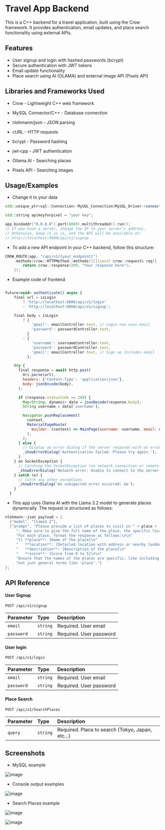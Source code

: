 
# Travel App Backend
This is a C++ backend for a travel application, built using the Crow framework. It provides authentication, email updates, and place search functionality using external APIs.


## Features

- User signup and login with hashed passwords (bcrypt)
- Secure authentication with JWT tokens
- Email update functionality
- Place search using AI (OLAMA) and external image API (Pixels API)


## Libraries and Frameworks Used

- Crow - Lightweight C++ web framework

- MySQL Connector/C++ - Database connection

- nlohmann/json - JSON parsing

- cURL - HTTP requests

- bcrypt - Password hashing

- jwt-cpp - JWT authentication

- Ollama AI - Searching places

- Pixels API - Searching images


## Usage/Examples

- Change it to your data
```c++
std::unique_ptr<sql::Connection> MySQL_Connection(MySQL_Driver->connect("tcp://127.0.0.1:3306", "root", "root123"));

std::string apikeyforpixel = "your key";

app.bindaddr("0.0.0.0").port(8080).multithreaded().run(); 
// If you have a server, change the IP to your server's address.
// Otherwise, keep it as is, and the API will be available at:
// http://localhost:8080/api/v1/signup
```

- To add a new API endpoint in your C++ backend, follow this structure:

```c++
CROW_ROUTE(app, "/api/v1/{your_endpoint}")
    .methods(crow::HTTPMethod::methods)([](const crow::request& req){
        return crow::response(200, "Your response here");
    });

```


- Example code of frontend

```javascript

Future<void> authenticate() async {
    final url = isLogin
        ? 'http://localhost:8080/api/v1/login'
        : 'http://localhost:8080/api/v1/signup';

    final body = isLogin
        ? {
            'gmail': emailController.text, // Login now uses email
            'password': passwordController.text,
          }
        : {
            'username': usernameController.text,
            'password': passwordController.text,
            'gmail': emailController.text, // Sign up includes email
          };

    try {
      final response = await http.post(
        Uri.parse(url),
        headers: {'Content-Type': 'application/json'},
        body: jsonEncode(body),
      );

      if (response.statusCode == 200) {
        Map<String, dynamic> data = jsonDecode(response.body);
        String username = data['username'];

        Navigator.pushReplacement(
          context,
          MaterialPageRoute(
            builder: (context) => MainPage(username: username, email: emailController.text), // Pass email here
          ),
        );
      } else {
        // Display an error dialog if the server responds with an error
        _showErrorDialog('Authentication failed. Please try again.');
      }
    } on SocketException {
      // Catching the SocketException (no network connection or remote refused)
      _showErrorDialog('Network error: Unable to connect to the server. Please check your internet connection.');
    } catch (e) {
      // Catch any other exceptions
      _showErrorDialog('An unexpected error occurred: $e');
    }
  }


```

- This app uses Olama AI with the Llama 3.2 model to generate places dynamically. The request is structured as follows:

```c++
nlohmann::json payload = {
  {"model", "llama3.2"},  
  {"prompt", "Please provide a list of places to visit in " + place + 
     ". Make sure to give the full name of the place, the specific location, and a detailed description. "
     "For each place, format the response as follows:\n\n"
     "1) **place**: [Name of the place]\n"
     "   **location**: [Detailed location with address or nearby landmarks]\n"
     "   **description**: [Description of the place]\n"
     "   **score**: [Score from 0 to 5]\n\n"
     "Ensure that the names of the places are specific, like including the full name of the place and its exact location, "
     "not just general terms like 'place'."}
};

```
## API Reference

#### User Signup

```http
POST /api/v1/signup
```

| Parameter | Type     | Description                |
| :-------- | :------- | :------------------------- |
| `email` | `string` | Required. User email |
| `password` | `string` | Required. User password |



#### User login

```http
POST /api/v1/login
```

| Parameter | Type     | Description                       |
| :-------- | :------- | :-------------------------------- |
| `email` | `string` | Required. User email |
| `password` | `string` | Required. User password |

#### Place Search

```http
POST /api/v1/SearchPlaces
```

| Parameter | Type     | Description                       |
| :-------- | :------- | :-------------------------------- |
| `query` | `string` | Required. Place to search (Tokyo, Japan, etc...) |

## Screenshots
- MySQL example

![image](https://github.com/user-attachments/assets/f87960a1-a76a-492d-aeaf-b557bdd0d3e8)

- Console output examples

![image](https://github.com/user-attachments/assets/06e0eac0-f1a6-4368-a894-8721b0cad054)

- Search Places example

![image](https://github.com/user-attachments/assets/b0ef13b6-ddbc-44d0-a72d-5e510c77daa4)

![image](https://github.com/user-attachments/assets/56e56dcb-823b-4ae0-9861-f05a9d3119a5)


